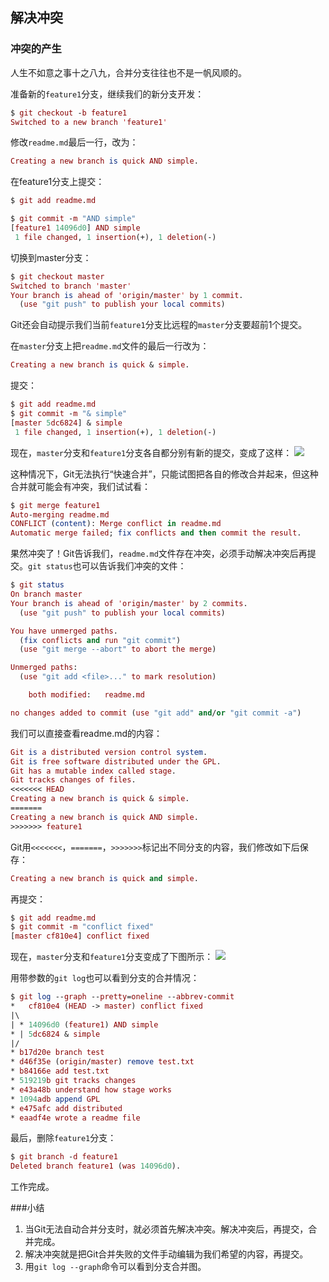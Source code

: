 ## 解决冲突
### 冲突的产生
人生不如意之事十之八九，合并分支往往也不是一帆风顺的。

准备新的`feature1`分支，继续我们的新分支开发：

```mac
$ git checkout -b feature1
Switched to a new branch 'feature1'
```
修改```readme.md```最后一行，改为：

```mac
Creating a new branch is quick AND simple.
```

在feature1分支上提交：

```mac
$ git add readme.md

$ git commit -m "AND simple"
[feature1 14096d0] AND simple
 1 file changed, 1 insertion(+), 1 deletion(-)
 ```
 
切换到master分支：

```mac
$ git checkout master
Switched to branch 'master'
Your branch is ahead of 'origin/master' by 1 commit.
  (use "git push" to publish your local commits)
```
Git还会自动提示我们当前`feature1`分支比远程的`master`分支要超前1个提交。

在`master`分支上把`readme.md`文件的最后一行改为：

```mac
Creating a new branch is quick & simple.
```
提交：

```mac
$ git add readme.md 
$ git commit -m "& simple"
[master 5dc6824] & simple
 1 file changed, 1 insertion(+), 1 deletion(-)
```
现在，`master`分支和`feature1`分支各自都分别有新的提交，变成了这样：
![](https://cdn.liaoxuefeng.com/cdn/files/attachments/001384909115478645b93e2b5ae4dc78da049a0d1704a41000/0)

这种情况下，Git无法执行“快速合并”，只能试图把各自的修改合并起来，但这种合并就可能会有冲突，我们试试看：

```mac
$ git merge feature1
Auto-merging readme.md
CONFLICT (content): Merge conflict in readme.md
Automatic merge failed; fix conflicts and then commit the result.
```
果然冲突了！Git告诉我们，`readme.md`文件存在冲突，必须手动解决冲突后再提交。`git status`也可以告诉我们冲突的文件：

```mac
$ git status
On branch master
Your branch is ahead of 'origin/master' by 2 commits.
  (use "git push" to publish your local commits)

You have unmerged paths.
  (fix conflicts and run "git commit")
  (use "git merge --abort" to abort the merge)

Unmerged paths:
  (use "git add <file>..." to mark resolution)

    both modified:   readme.md

no changes added to commit (use "git add" and/or "git commit -a")
```
我们可以直接查看readme.md的内容：

```mac
Git is a distributed version control system.
Git is free software distributed under the GPL.
Git has a mutable index called stage.
Git tracks changes of files.
<<<<<<< HEAD
Creating a new branch is quick & simple.
=======
Creating a new branch is quick AND simple.
>>>>>>> feature1
```
Git用`<<<<<<<`，`=======`，`>>>>>>>`标记出不同分支的内容，我们修改如下后保存：

```mac
Creating a new branch is quick and simple.
```
再提交：

```mac
$ git add readme.md 
$ git commit -m "conflict fixed"
[master cf810e4] conflict fixed
```
现在，`master`分支和`feature1`分支变成了下图所示：
![](https://cdn.liaoxuefeng.com/cdn/files/attachments/00138490913052149c4b2cd9702422aa387ac024943921b000/0)

用带参数的`git log`也可以看到分支的合并情况：

```mac
$ git log --graph --pretty=oneline --abbrev-commit
*   cf810e4 (HEAD -> master) conflict fixed
|\  
| * 14096d0 (feature1) AND simple
* | 5dc6824 & simple
|/  
* b17d20e branch test
* d46f35e (origin/master) remove test.txt
* b84166e add test.txt
* 519219b git tracks changes
* e43a48b understand how stage works
* 1094adb append GPL
* e475afc add distributed
* eaadf4e wrote a readme file
```
最后，删除`feature1`分支：

```mac
$ git branch -d feature1
Deleted branch feature1 (was 14096d0).
```
工作完成。

###小结
1. 当Git无法自动合并分支时，就必须首先解决冲突。解决冲突后，再提交，合并完成。
2. 解决冲突就是把Git合并失败的文件手动编辑为我们希望的内容，再提交。
3. 用`git log --graph`命令可以看到分支合并图。



